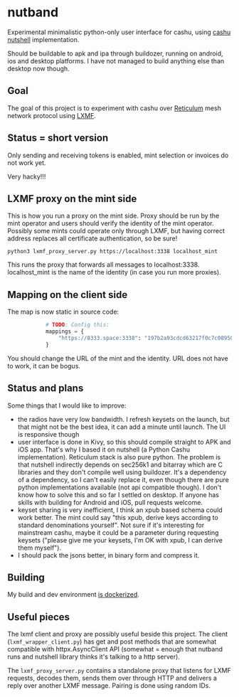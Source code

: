 # nutband

Experimental minimalistic python-only user interface for cashu, using
[cashu nutshell](https://github.com/cashubtc/nutshell) implementation.

Should be buildable to apk and ipa through buildozer, running on android,
ios and desktop platforms. I have not managed to build anything else than
desktop now though.

## Goal

The goal of this project is to experiment with cashu over [Reticulum](https://github.com/markqvist/Reticulum) mesh network protocol using
[LXMF](https://github.com/markqvist/LXMF).

## Status = short version

Only sending and receiving tokens is enabled, mint selection or invoices 
do not work yet.

Very hacky!!!

## LXMF proxy on the mint side

This is how you run a proxy on the mint side. Proxy should be run by the mint
operator and users should verify the identity of the mint operator. Possibly
some mints could operate only through LXMF, but having correct address replaces
all certificate authentication, so be sure!

```
python3 lxmf_proxy_server.py https://localhost:3338 localhost_mint
```

This runs the proxy that forwards all messages to localhost:3338. localhost_mint
is the name of the identity (in case you run more proxies).

## Mapping on the client side

The map is now static in source code:

```python
            # TODO: Config this:
            mappings = {
                "https://8333.space:3338": "197b2a93cdcd63217f0c7c08950abcde"
            }
```

You should change the URL of the mint and the identity. URL does not have to work,
it can be bogus.

## Status and plans

Some things that I would like to improve:

 - the radios have very low bandwidth. I refresh keysets on the launch, but that might not be the best idea, it can add a minute until launch. The UI is responsive though 
 - user interface is done in Kivy, so this should compile straight to APK and iOS app. That's why I based it on nutshell (a Python Cashu implementation). Reticulum stack is also pure python. The problem is that nutshell indirectly depends on sec256k1 and bitarray which are C libraries and they don't compile well using buildozer. It's a dependency of a dependency, so I can't easily replace it, even though there are pure python implementations available (not api compatible though). I don't know how to solve this and so far I settled on desktop. If anyone has skills with building for Android and iOS, pull requests welcome.
 - keyset sharing is very inefficient, I think an xpub based schema could work better. The mint could say "this xpub, derive keys according to standard denominations yourself". Not sure if it's interesting for mainstream cashu, maybe it could be a parameter during requesting keysets ("please give me your keysets, I'm OK with xpub, I can derive them myself"). 
 - I should pack the jsons better, in binary form and compress it.

 ## Building

 My build and dev environment [is dockerized](https://github.com/jooray/docker-xrdp).

 ## Useful pieces

 The lxmf client and proxy are possibly useful beside this project. The client (`lxmf_wrapper_client.py`) has get and post methods that are somewhat compatible with httpx.AsyncClient API (somewhat = enough that nutband runs and nutshell library thinks it's talking to a http server).

 The `lxmf_proxy_server.py` contains a standalone proxy that listens for LXMF requests, decodes them, sends them over through HTTP and delivers a reply over another LXMF message. Pairing is done using random IDs.
